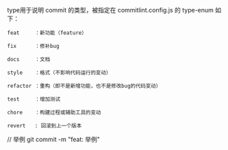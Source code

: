 type用于说明 commit 的类型，被指定在 commitlint.config.js 的 type-enum 如下：
```
feat     ：新功能（feature）

fix      ：修补bug

docs     ：文档

style    ：格式（不影响代码运行的变动）

refactor ：重构（即不是新增功能，也不是修改bug的代码变动）

test     ：增加测试

chore    ：构建过程或辅助工具的变动

revert   : 回滚到上一个版本
```
// 举例
git commit -m "feat: 举例"    